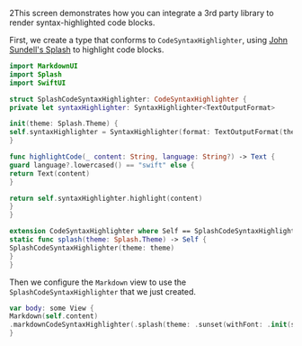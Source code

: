 2This screen demonstrates how you can integrate a 3rd party library
to render syntax-highlighted code blocks.

First, we create a type that conforms to `CodeSyntaxHighlighter`,
using [John Sundell's Splash](https://github.com/JohnSundell/Splash)
to highlight code blocks.

```swift
import MarkdownUI
import Splash
import SwiftUI

struct SplashCodeSyntaxHighlighter: CodeSyntaxHighlighter {
private let syntaxHighlighter: SyntaxHighlighter<TextOutputFormat>

init(theme: Splash.Theme) {
self.syntaxHighlighter = SyntaxHighlighter(format: TextOutputFormat(theme: theme))
}

func highlightCode(_ content: String, language: String?) -> Text {
guard language?.lowercased() == "swift" else {
return Text(content)
}

return self.syntaxHighlighter.highlight(content)
}
}

extension CodeSyntaxHighlighter where Self == SplashCodeSyntaxHighlighter {
static func splash(theme: Splash.Theme) -> Self {
SplashCodeSyntaxHighlighter(theme: theme)
}
}
```

Then we configure the `Markdown` view to use the `SplashCodeSyntaxHighlighter`
that we just created.

```swift
var body: some View {
Markdown(self.content)
.markdownCodeSyntaxHighlighter(.splash(theme: .sunset(withFont: .init(size: 16))))
}
```

